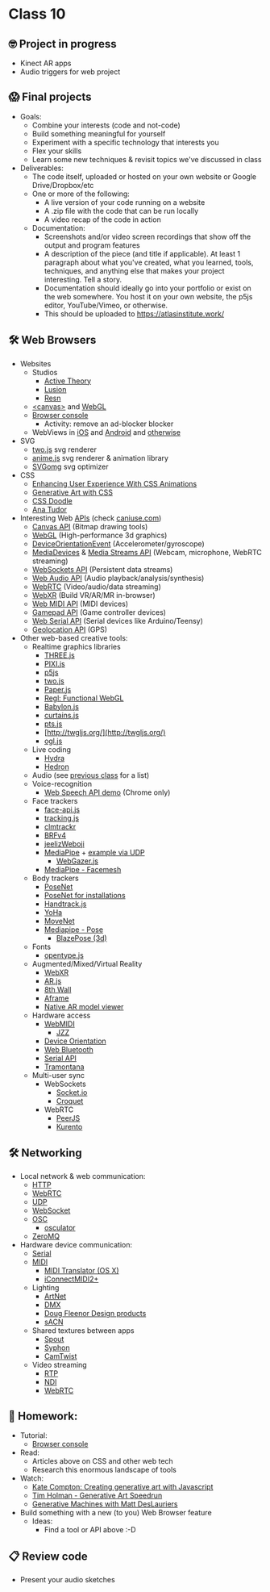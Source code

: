 # Class 10

## 🤓 Project in progress

* Kinect AR apps
* Audio triggers for web project

## 😱 Final projects

* Goals:
  * Combine your interests (code and not-code)
  * Build something meaningful for yourself
  * Experiment with a specific technology that interests you
  * Flex your skills
  * Learn some new techniques & revisit topics we've discussed in class
* Deliverables:
  * The code itself, uploaded or hosted on your own website or Google Drive/Dropbox/etc
  * One or more of the following: 
    * A live version of your code running on a website
    * A .zip file with the code that can be run locally
    * A video recap of the code in action
  * Documentation:
    * Screenshots and/or video screen recordings that show off the output and program features
    * A description of the piece (and title if applicable). At least 1 paragraph about what you've created, what you learned, tools, techniques, and anything else that makes your project interesting. Tell a story.
    * Documentation should ideally go into your portfolio or exist on the web somewhere. You host it on your own website, the p5js editor, YouTube/Vimeo, or otherwise.
    * This should be uploaded to https://atlasinstitute.work/
    

## 🛠️ Web Browsers

* Websites
  * Studios
    * [Active Theory](https://activetheory.net/)
    * [Lusion](https://lusion.co/)
    * [Resn](https://resn.co.nz/)
  * [&lt;canvas&gt;](https://flaviocopes.com/canvas/) and [WebGL]()
  * [Browser console](https://creative-coding.decontextualize.com/browser-console/)
    * Activity: remove an ad-blocker blocker
  * WebViews in [iOS](https://www.hackingwithswift.com/articles/112/the-ultimate-guide-to-wkwebview) and [Android](https://developer.chrome.com/multidevice/webview/overview) and [otherwise](http://tutorials.jenkov.com/javafx/webview.html)
* SVG
  * [two.js](https://two.js.org/) svg renderer
  * [anime.js](https://animejs.com/) svg renderer & animation library
  * [SVGomg](https://jakearchibald.github.io/svgomg/) svg optimizer
* CSS
  * [Enhancing User Experience With CSS Animations](https://stephaniewalter.design/blog/enhancing-user-experience-with-css-animations/)
  * [Generative Art with CSS](https://yuanchuan.dev/talk/generative-art-with-css/)
  * [CSS Doodle](https://css-doodle.com/)
  * [Ana Tudor](https://codepen.io/thebabydino)
* Interesting Web [APIs](https://developer.mozilla.org/en-US/docs/Web/API) (check [caniuse.com](https://caniuse.com/))
  * [Canvas API](https://developer.mozilla.org/en-US/docs/Web/API/Canvas_API) (Bitmap drawing tools)
  * [WebGL](https://webglfundamentals.org/) (High-performance 3d graphics)
  * [DeviceOrientationEvent](https://developers.google.com/web/fundamentals/native-hardware/device-orientation) (Accelerometer/gyroscope)
  * [MediaDevices](https://developer.mozilla.org/en-US/docs/Web/API/MediaDevices) & [Media Streams API](https://developer.mozilla.org/en-US/docs/Web/API/Media_Streams_API) (Webcam, microphone, WebRTC streaming)
  * [WebSockets API](https://developer.mozilla.org/en-US/docs/Web/API/WebSockets_API) (Persistent data streams)
  * [Web Audio API](https://developer.mozilla.org/en-US/docs/Web/API/Web_Audio_API) (Audio playback/analysis/synthesis)
  * [WebRTC](https://webrtc.org/) (Video/audio/data streaming)
  * [WebXR](https://immersiveweb.dev/) (Build VR/AR/MR in-browser)
  * [Web MIDI API](https://www.smashingmagazine.com/2018/03/web-midi-api/) (MIDI devices)
  * [Gamepad API](https://developer.mozilla.org/en-US/docs/Web/API/Gamepad_API) (Game controller devices)
  * [Web Serial API](https://codelabs.developers.google.com/codelabs/web-serial/) (Serial devices like Arduino/Teensy)
  * [Geolocation API](https://developers.google.com/web/fundamentals/native-hardware/user-location) (GPS)
* Other web-based creative tools:
  * Realtime graphics libraries
    * [THREE.js](http://threejs.org/)
    * [PIXI.js](http://www.pixijs.com/)
    * [p5js](http://p5js.org/)
    * [two.js](https://two.js.org/)
    * [Paper.js](https://paperjs.org/)
    * [Regl: Functional WebGL](http://regl.party/)
    * [Babylon.js](https://www.babylonjs.com/)
    * [curtains.js](https://www.curtainsjs.com/)
    * [pts.js](https://ptsjs.org/)
    * [http://twgljs.org/](http://twgljs.org/)
    * [ogl.js](https://github.com/oframe/ogl)
  * Live coding
    * [Hydra](https://github.com/ojack/hydra)
    * [Hedron](https://github.com/nudibranchrecords/hedron)
  * Audio (see [previous class](./class-09.md) for a list)
  * Voice-recognition
    * [Web Speech API demo](https://mdn.github.io/web-speech-api/speech-color-changer/) (Chrome only)
  * Face trackers
    * [face-api.js](https://github.com/justadudewhohacks/face-api.js)
    * [tracking.js](https://trackingjs.com/)
    * [clmtrackr](https://github.com/auduno/clmtrackr)
    * [BRFv4](https://tastenkunst.github.io/brfv4_javascript_examples/)
    * [jeelizWeboji](https://github.com/jeeliz/jeelizWeboji)
    * [MediaPipe](https://mediapipe.dev/) + [example via UDP](https://github.com/madelinegannon/example-mediapipe-udp)
      * [WebGazer.js](https://webgazer.cs.brown.edu/)
    * [MediaPipe - Facemesh](https://google.github.io/mediapipe/solutions/face_mesh.html)
  * Body trackers
    * [PoseNet](https://github.com/tensorflow/tfjs-models/tree/master/posenet)
    * [PoseNet for installations](https://github.com/oveddan/posenet-for-installations)
    * [Handtrack.js](https://github.com/victordibia/handtrack.js)
    * [YoHa](https://github.com/handtracking-io/yoha)
    * [MoveNet](https://blog.tensorflow.org/2021/05/next-generation-pose-detection-with-movenet-and-tensorflowjs.html)
    * [Mediapipe - Pose](https://google.github.io/mediapipe/solutions/pose)
      * [BlazePose (3d)](https://blog.tensorflow.org/2021/08/3d-pose-detection-with-mediapipe-blazepose-ghum-tfjs.html)
  * Fonts
    * [opentype.js](https://opentype.js.org/)
  * Augmented/Mixed/Virtual Reality
    * [WebXR](https://immersive-web.github.io/webxr/)
    * [AR.js](https://github.com/jeromeetienne/ar.js)
    * [8th Wall](https://www.8thwall.com/)
    * [Aframe](https://aframe.io)
    * [Native AR model viewer](https://cwervo.com/writing/quicklook-web/)
  * Hardware access
    * [WebMIDI](https://www.smashingmagazine.com/2018/03/web-midi-api/)
      * [JZZ](https://github.com/jazz-soft/JZZ)
    * [Device Orientation](https://www.smashingmagazine.com/2018/03/web-midi-api/)
    * [Web Bluetooth](https://webbluetoothcg.github.io/web-bluetooth/)
    * [Serial API](https://wicg.github.io/serial/)
    * [Tramontana](https://tramontana.xyz/)
  * Multi-user sync
    * WebSockets
      * [Socket.io](https://socket.io)
      * [Croquet](https://www.croquet.io/)
    * WebRTC
      * [PeerJS](https://github.com/peers/peerjs)
      * [Kurento](https://doc-kurento.readthedocs.io/en/stable/index.html)

## 🛠️ Networking

* Local network & web communication:
  * [HTTP](https://medium.com/@jen_strong/the-request-response-cycle-of-the-web-1b7e206e9047)
  * [WebRTC](https://webrtc.github.io/samples/)
  * [UDP](https://www.cloudflare.com/learning/ddos/glossary/user-datagram-protocol-udp/)
  * [WebSocket](http://en.wikipedia.org/wiki/WebSocket)
  * [OSC](http://en.wikipedia.org/wiki/Open_Sound_Control)
    * [osculator](https://osculator.net/)
  * [ZeroMQ](http://zeromq.org)
* Hardware device communication:
  * [Serial](https://editor.p5js.org/cacheflowe/sketches/F7GG8vuEy)
  * [MIDI](http://en.wikipedia.org/wiki/MIDI)
    * [MIDI Translator (OS X)](https://www.bome.com/products/miditranslator)
    * [iConnectMIDI2+](https://www.iconnectivity.com/products/midi/iconnectmidi2plus)
  * Lighting
    * [ArtNet](https://en.wikipedia.org/wiki/Art-Net)
    * [DMX](https://en.wikipedia.org/wiki/DMX512)
    * [Doug Fleenor Design products](http://www.dfd.com/index.html)
    * [sACN](https://www.lightjams.com/sacn.html)
  * Shared textures between apps
    * [Spout](http://spout.zeal.co/)
    * [Syphon](http://www.syphon.v002.info/)
    * [CamTwist](http://camtwiststudio.com/)
  * Video streaming
    * [RTP](https://en.wikipedia.org/wiki/Real-time_Transport_Protocol)
    * [NDI](https://www.ndi.tv/)
    * [WebRTC](https://webrtc.org/)

## 📝 Homework:

* Tutorial:
  * [Browser console](https://creative-coding.decontextualize.com/browser-console/)
* Read:
  * Articles above on CSS and other web tech
  * Research this enormous landscape of tools
* Watch:
  * [Kate Compton: Creating generative art with Javascript](https://www.youtube.com/watch?v=tJ49bTJ6fbs)
  * [Tim Holman - Generative Art Speedrun](https://www.youtube.com/watch?v=4Se0_w0ISYk)
  * [Generative Machines with Matt DesLauriers](https://www.youtube.com/watch?v=8Uo6zFwSO78)
* Build something with a new (to you) Web Browser feature
  * Ideas:
    * Find a tool or API above :-D

## 📋 Review code

* Present your audio sketches

